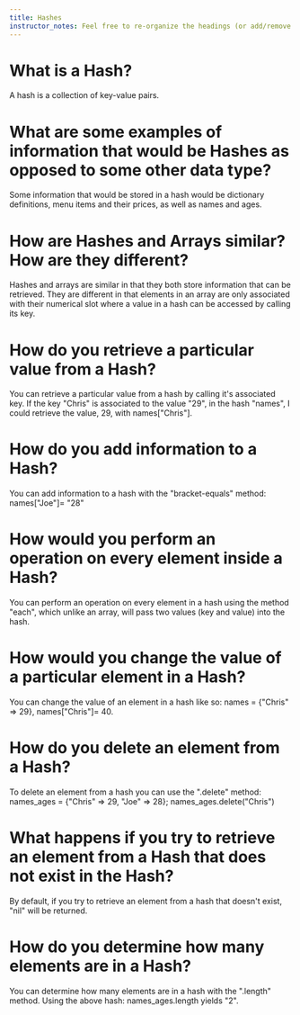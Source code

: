 ```yaml
---
title: Hashes
instructor_notes: Feel free to re-organize the headings (or add/remove headings) below. We included the headings for your benefit, but it's 100% fine if you want to write your responses in some different structure.
---
```


# What is a Hash?

A hash is a collection of key-value pairs.

# What are some examples of information that would be Hashes as opposed to some other data type?

Some information that would be stored in a hash would be dictionary definitions, menu items and their prices, as well as names and ages.

# How are Hashes and Arrays similar? How are they different?

Hashes and arrays are similar in that they both store information that can be retrieved. They are different in that elements in an array are only associated with their numerical slot where a value in a hash can be accessed by calling its key.

# How do you retrieve a particular value from a Hash?

You can retrieve a particular value from a hash by calling it's associated key. If the key "Chris" is associated to the value "29", in the hash "names", I could retrieve the value, 29, with names["Chris"].

# How do you add information to a Hash?

You can add information to a hash with the "bracket-equals" method: names["Joe"]= "28"

# How would you perform an operation on every element inside a Hash?

You can perform an operation on every element in a hash using the method "each", which unlike an array, will pass two values (key and value) into the hash.

# How would you change the value of a particular element in a Hash?

You can change the value of an element in a hash like so: names = {"Chris" => 29}, names["Chris"]= 40.

# How do you delete an element from a Hash?

To delete an element from a hash you can use the ".delete" method: names_ages = {"Chris" => 29, "Joe" => 28}; names_ages.delete("Chris")

# What happens if you try to retrieve an element from a Hash that does not exist in the Hash?

By default, if you try to retrieve an element from a hash that doesn't exist, "nil" will be returned.

# How do you determine how many elements are in a Hash?

You can determine how many elements are in a hash with the ".length" method. Using the above hash: names_ages.length yields "2".